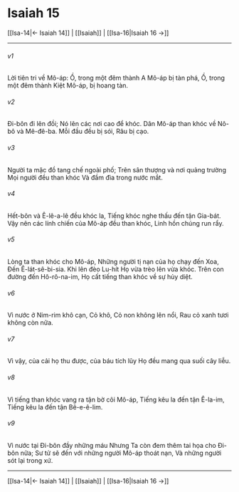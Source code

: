 # Isaiah 15

[[Isa-14|← Isaiah 14]] | [[Isaiah]] | [[Isa-16|Isaiah 16 →]]
***



###### v1 
Lời tiên tri về Mô-áp: Ồ, trong một đêm thành A Mô-áp bị tàn phá, Ồ, trong một đêm thành Kiệt Mô-áp, bị hoang tàn. 

###### v2 
Đi-bôn đi lên đồi; Nó lên các nơi cao để khóc. Dân Mô-áp than khóc về Nô-bô và Mê-đê-ba. Mỗi đầu đều bị sói, Râu bị cạo. 

###### v3 
Người ta mặc đồ tang chế ngoài phố; Trên sân thượng và nơi quảng trường Mọi người đều than khóc Và đầm đìa trong nước mắt. 

###### v4 
Hết-bôn và Ê-lê-a-lê đều khóc la, Tiếng khóc nghe thấu đến tận Gia-bát. Vậy nên các lính chiến của Mô-áp đều than khóc, Linh hồn chúng run rẩy. 

###### v5 
Lòng ta than khóc cho Mô-áp, Những người tị nạn của họ chạy đến Xoa, Đến Ê-lát-sê-bi-sia. Khi lên đèo Lu-hít Họ vừa trèo lên vừa khóc. Trên con đường đến Hô-rô-na-im, Họ cất tiếng than khóc về sự hủy diệt. 

###### v6 
Vì nước ở Nim-rim khô cạn, Cỏ khô, Cỏ non không lên nổi, Rau cỏ xanh tươi không còn nữa. 

###### v7 
Vì vậy, của cải họ thu được, của báu tích lũy Họ đều mang qua suối cây liễu. 

###### v8 
Vì tiếng than khóc vang ra tận bờ cõi Mô-áp, Tiếng kêu la đến tận Ê-la-im, Tiếng kêu la đến tận Bê-e-ê-lim. 

###### v9 
Vì nước tại Đi-bôn đầy những máu Nhưng Ta còn đem thêm tai họa cho Đi-bôn nữa; Sư tử sẽ đến với những người Mô-áp thoát nạn, Và những người sót lại trong xứ.

***
[[Isa-14|← Isaiah 14]] | [[Isaiah]] | [[Isa-16|Isaiah 16 →]]
